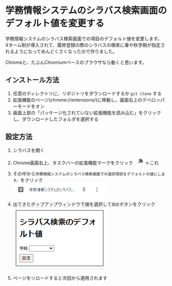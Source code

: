 # 学務情報システムのシラバス検索画面のデフォルト値を変更する
学務情報システムのシラバス検索画面での項目のデフォルト値を変更します。  
4ターム制が導入されて、履修登録の際のシラバスの検索に春や秋学期が指定されるようになってめんどくさくなったので作りました。


Chromeと、たぶんChromiumベースのブラウザなら動くと思います。

## インストール方法
1. 任意のディレクトリに、リポジトリをダウンロードするか ```git clone``` する
1. 拡張機能のページ(chrome://extensions/)に移動し、画面右上のデベロッパーモードをオン
1. 画面上部の「パッケージ化されていない拡張機能を読み込む」をクリックし、ダウンロードしたフォルダを選択する

## 設定方法
1. シラバスを開く
1. Chrome画面右上、タスクバーの拡張機能マークをクリック　![拡張機能のアイコン](icon_ex.png) ←これ
1. その中から```学務情報システムのシラバス検索画面での選択項目をデフォルトの値にします。```をクリック  
![拡張機能選択メニュー](sys.png) 

1. 出てきたポップアップウィンドウで値を選択して```設定```ボタンをクリック  
![拡張機能選択メニュー](sys2.png) 
1. ページをリロードすると次回から適用されます